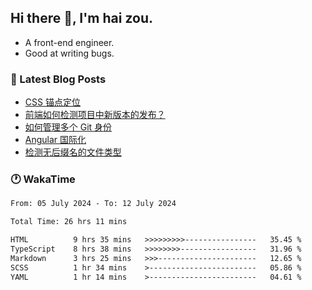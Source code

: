## Hi there 👋, I'm hai zou.

- A front-end engineer.
- Good at writing bugs.

### 📖 Latest Blog Posts
<!-- BLOG-POST-LIST:START -->
- [CSS 锚点定位](https://blog.izou.top/css/anchor-position/)
- [前端如何检测项目中新版本的发布？](https://blog.izou.top/angular/version-update/)
- [如何管理多个 Git 身份](https://blog.izou.top/git/multi-git-identity/)
- [Angular 国际化](https://blog.izou.top/angular/i18n/)
- [检测无后缀名的文件类型](https://blog.izou.top/js/filetype-check/)
<!-- BLOG-POST-LIST:END -->

### 🕐 WakaTime
<!--START_SECTION:waka-->

```txt
From: 05 July 2024 - To: 12 July 2024

Total Time: 26 hrs 11 mins

HTML          9 hrs 35 mins   >>>>>>>>>----------------   35.45 %
TypeScript    8 hrs 38 mins   >>>>>>>>-----------------   31.96 %
Markdown      3 hrs 25 mins   >>>----------------------   12.65 %
SCSS          1 hr 34 mins    >------------------------   05.86 %
YAML          1 hr 14 mins    >------------------------   04.61 %
```

<!--END_SECTION:waka-->
